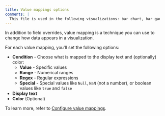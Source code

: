 ```yaml
---
title: Value mappings options
comments: |
  This file is used in the following visualizations: bar chart, bar gauge, candlestick, canvas*, gauge, geomap, histogram, pie chart, stat, state timeline, status history, table, time series, trend
---
```


In addition to field overrides, value mapping is a technique you can use to change how data appears in a visualization.

For each value mapping, you'll set the following options:

- **Condition** - Choose what is mapped to the display text and (optionally) color:
  - **Value** - Specific values
  - **Range** - Numerical ranges
  - **Regex** - Regular expressions
  - **Special** - Special values like `Null`, `NaN` (not a number), or boolean values like `true` and `false`
- **Display text**
- **Color** (Optional)

To learn more, refer to [Configure value mappings](../../configure-value-mappings/).
